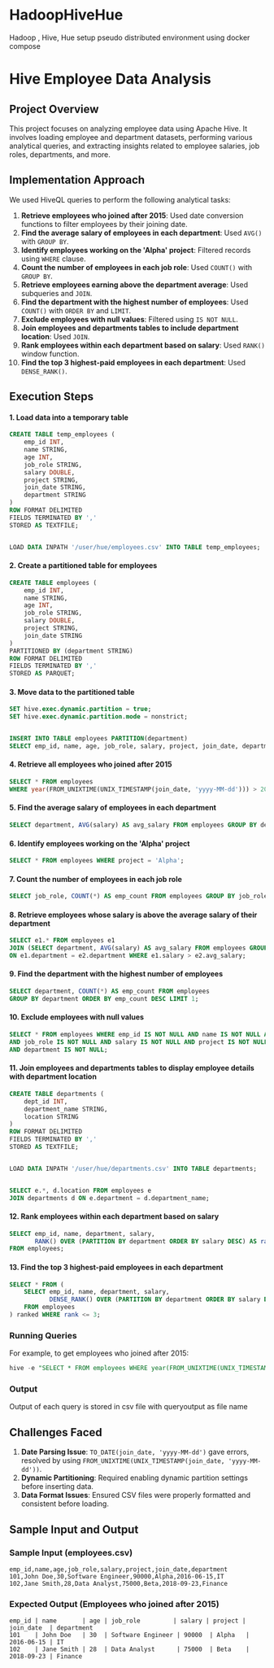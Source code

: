 # HadoopHiveHue
Hadoop , Hive, Hue setup pseudo distributed  environment  using docker compose

# Hive Employee Data Analysis

## Project Overview
This project focuses on analyzing employee data using Apache Hive. It involves loading employee and department datasets, performing various analytical queries, and extracting insights related to employee salaries, job roles, departments, and more.

## Implementation Approach
We used HiveQL queries to perform the following analytical tasks:
1. **Retrieve employees who joined after 2015**: Used date conversion functions to filter employees by their joining date.
2. **Find the average salary of employees in each department**: Used `AVG()` with `GROUP BY`.
3. **Identify employees working on the 'Alpha' project**: Filtered records using `WHERE` clause.
4. **Count the number of employees in each job role**: Used `COUNT()` with `GROUP BY`.
5. **Retrieve employees earning above the department average**: Used subqueries and `JOIN`.
6. **Find the department with the highest number of employees**: Used `COUNT()` with `ORDER BY` and `LIMIT`.
7. **Exclude employees with null values**: Filtered using `IS NOT NULL`.
8. **Join employees and departments tables to include department location**: Used `JOIN`.
9. **Rank employees within each department based on salary**: Used `RANK()` window function.
10. **Find the top 3 highest-paid employees in each department**: Used `DENSE_RANK()`.

## Execution Steps

#### 1. Load data into a temporary table
```sql
CREATE TABLE temp_employees (
    emp_id INT,
    name STRING,
    age INT,
    job_role STRING,
    salary DOUBLE,
    project STRING,
    join_date STRING,
    department STRING
)
ROW FORMAT DELIMITED
FIELDS TERMINATED BY ','
STORED AS TEXTFILE;


LOAD DATA INPATH '/user/hue/employees.csv' INTO TABLE temp_employees;
```


#### 2. Create a partitioned table for employees
```sql
CREATE TABLE employees (
    emp_id INT,
    name STRING,
    age INT,
    job_role STRING,
    salary DOUBLE,
    project STRING,
    join_date STRING
)
PARTITIONED BY (department STRING)
ROW FORMAT DELIMITED
FIELDS TERMINATED BY ','
STORED AS PARQUET;
```


#### 3. Move data to the partitioned table
```sql
SET hive.exec.dynamic.partition = true;
SET hive.exec.dynamic.partition.mode = nonstrict;


INSERT INTO TABLE employees PARTITION(department)
SELECT emp_id, name, age, job_role, salary, project, join_date, department FROM temp_employees;
```


#### 4. Retrieve all employees who joined after 2015
```sql
SELECT * FROM employees 
WHERE year(FROM_UNIXTIME(UNIX_TIMESTAMP(join_date, 'yyyy-MM-dd'))) > 2015;
```


#### 5. Find the average salary of employees in each department
```sql
SELECT department, AVG(salary) AS avg_salary FROM employees GROUP BY department;
```


#### 6. Identify employees working on the 'Alpha' project
```sql
SELECT * FROM employees WHERE project = 'Alpha';
```


#### 7. Count the number of employees in each job role
```sql
SELECT job_role, COUNT(*) AS emp_count FROM employees GROUP BY job_role;
```


#### 8. Retrieve employees whose salary is above the average salary of their department
```sql
SELECT e1.* FROM employees e1
JOIN (SELECT department, AVG(salary) AS avg_salary FROM employees GROUP BY department) e2
ON e1.department = e2.department WHERE e1.salary > e2.avg_salary;
```


#### 9. Find the department with the highest number of employees
```sql
SELECT department, COUNT(*) AS emp_count FROM employees
GROUP BY department ORDER BY emp_count DESC LIMIT 1;
```


#### 10. Exclude employees with null values
```sql
SELECT * FROM employees WHERE emp_id IS NOT NULL AND name IS NOT NULL AND age IS NOT NULL 
AND job_role IS NOT NULL AND salary IS NOT NULL AND project IS NOT NULL AND join_date IS NOT NULL 
AND department IS NOT NULL;
```


#### 11. Join employees and departments tables to display employee details with department location
```sql
CREATE TABLE departments (
    dept_id INT,
    department_name STRING,
    location STRING
)
ROW FORMAT DELIMITED
FIELDS TERMINATED BY ','
STORED AS TEXTFILE;


LOAD DATA INPATH '/user/hue/departments.csv' INTO TABLE departments;


SELECT e.*, d.location FROM employees e
JOIN departments d ON e.department = d.department_name;
```


#### 12. Rank employees within each department based on salary
```sql
SELECT emp_id, name, department, salary,
       RANK() OVER (PARTITION BY department ORDER BY salary DESC) AS rank
FROM employees;
```


#### 13. Find the top 3 highest-paid employees in each department
```sql
SELECT * FROM (
    SELECT emp_id, name, department, salary,
           DENSE_RANK() OVER (PARTITION BY department ORDER BY salary DESC) AS rank
    FROM employees
) ranked WHERE rank <= 3;
```



### Running Queries

For example, to get employees who joined after 2015:
```sql
hive -e "SELECT * FROM employees WHERE year(FROM_UNIXTIME(UNIX_TIMESTAMP(join_date, 'yyyy-MM-dd'))) > 2015;"
```

### Output

Output of each query is stored in csv file with queryoutput as file name

## Challenges Faced
1. **Date Parsing Issue**: `TO_DATE(join_date, 'yyyy-MM-dd')` gave errors, resolved by using `FROM_UNIXTIME(UNIX_TIMESTAMP(join_date, 'yyyy-MM-dd'))`.
2. **Dynamic Partitioning**: Required enabling dynamic partition settings before inserting data.
3. **Data Format Issues**: Ensured CSV files were properly formatted and consistent before loading.

## Sample Input and Output
### Sample Input (employees.csv)
```
emp_id,name,age,job_role,salary,project,join_date,department
101,John Doe,30,Software Engineer,90000,Alpha,2016-06-15,IT
102,Jane Smith,28,Data Analyst,75000,Beta,2018-09-23,Finance
```

### Expected Output (Employees who joined after 2015)
```
emp_id | name       | age | job_role         | salary | project | join_date  | department
101    | John Doe   | 30  | Software Engineer | 90000  | Alpha   | 2016-06-15 | IT
102    | Jane Smith | 28  | Data Analyst      | 75000  | Beta    | 2018-09-23 | Finance
```


